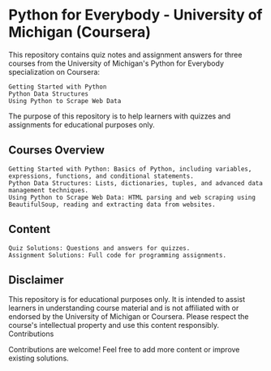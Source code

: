# Python for Everybody - University of Michigan (Coursera)

This repository contains quiz notes and assignment answers for three courses from the University of Michigan's Python for Everybody specialization on Coursera:

    Getting Started with Python
    Python Data Structures
    Using Python to Scrape Web Data

The purpose of this repository is to help learners with quizzes and assignments for educational purposes only.
## Courses Overview

    Getting Started with Python: Basics of Python, including variables, expressions, functions, and conditional statements.
    Python Data Structures: Lists, dictionaries, tuples, and advanced data management techniques.
    Using Python to Scrape Web Data: HTML parsing and web scraping using BeautifulSoup, reading and extracting data from websites.

## Content

    Quiz Solutions: Questions and answers for quizzes.
    Assignment Solutions: Full code for programming assignments.

## Disclaimer

This repository is for educational purposes only. It is intended to assist learners in understanding course material and is not affiliated with or endorsed by the University of Michigan or Coursera. Please respect the course's intellectual property and use this content responsibly.
Contributions

Contributions are welcome! Feel free to add more content or improve existing solutions.
